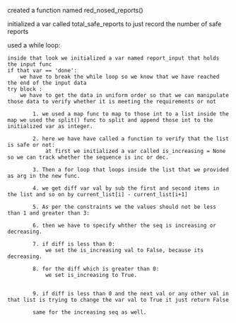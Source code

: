 created a function named red_nosed_reports()

initialized a var called total_safe_reports to just record the number of safe reports

used a while loop:

    inside that look we initialized a var named report_input that holds the input func
    if that var == 'done':
        we have to break the while loop so we know that we have reached the end of the input data
    try block :
        we have to get the data in uniform order so that we can manipulate those data to verify whether it is meeting the requirements or not

            1. we used a map func to map to those int to a list inside the map we used the split() func to split and append those int to the initialized var as integer.
            
            2. here we have have called a function to verify that the list is safe or not:
                at first we initialized a var called is_increasing = None so we can track whether the sequence is inc or dec.
            
            3. Then a for loop that loops inside the list that we provided as arg in the new func.
            
            4. we get diff var val by sub the first and second items in the list and so on by current_list[i] - current_list[i+1] 
            
            5. As per the constraints we the values should not be less than 1 and greater than 3: 
            
            6. then we have to specify whther the seq is increasing or decreasing.
            
            7. if diff is less than 0:
                we set the is_increasing val to False, because its decreasing.
            
            8. for the diff which is greater than 0:
                we set is_increasing to True.
            

            9. if diff is less than 0 and the next val or any other val in that list is trying to change the var val to True it just return False

            same for the increasing seq as well.
